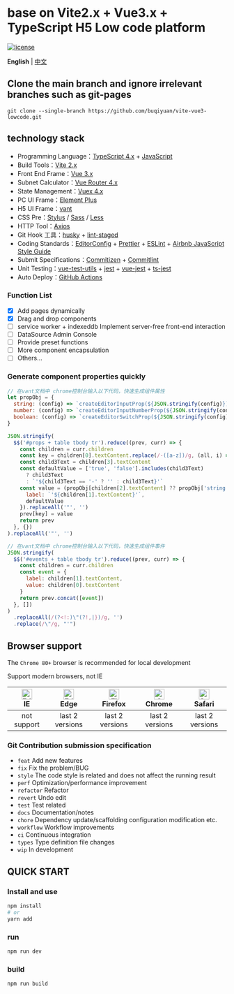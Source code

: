 # base on Vite2.x + Vue3.x + TypeScript H5 Low code platform

[![license](https://img.shields.io/github/license/buqiyuan/vite-vue3-lowcode.svg)](LICENSE)

**English** | [中文](./README.md)

## Clone the main branch and ignore irrelevant branches such as git-pages

```shell
git clone --single-branch https://github.com/buqiyuan/vite-vue3-lowcode.git
```

## technology stack

- Programming Language：[TypeScript 4.x](https://www.typescriptlang.org/zh/) + [JavaScript](https://www.javascript.com/)
- Build Tools：[Vite 2.x](https://cn.vitejs.dev/)
- Front End Frame：[Vue 3.x](https://v3.cn.vuejs.org/)
- Subnet Calculator：[Vue Router 4.x](https://next.router.vuejs.org/zh/index.html)
- State Management：[Vuex 4.x](https://next.vuex.vuejs.org/)
- PC UI Frame：[Element Plus](https://element-plus.org/#/zh-CN)
- H5 UI Frame：[vant](https://vant-contrib.gitee.io/vant/v3/#/zh-CN/)
- CSS Pre：[Stylus](https://stylus-lang.com/) / [Sass](https://sass.bootcss.com/documentation) / [Less](http://lesscss.cn/)
- HTTP Tool：[Axios](https://axios-http.com/)
- Git Hook 工具：[husky](https://typicode.github.io/husky/#/) + [lint-staged](https://github.com/okonet/lint-staged)
- Coding Standards：[EditorConfig](http://editorconfig.org) + [Prettier](https://prettier.io/) + [ESLint](https://eslint.org/) + [Airbnb JavaScript Style Guide](https://github.com/airbnb/javascript#translation)
- Submit Specifications：[Commitizen](http://commitizen.github.io/cz-cli/) + [Commitlint](https://commitlint.js.org/#/)
- Unit Testing：[vue-test-utils](https://next.vue-test-utils.vuejs.org/) + [jest](https://jestjs.io/) + [vue-jest](https://github.com/vuejs/vue-jest) + [ts-jest](https://kulshekhar.github.io/ts-jest/)
- Auto Deploy：[GitHub Actions](https://docs.github.com/cn/actions/learn-github-actions)

### Function List

- [x] Add pages dynamically
- [x] Drag and drop components
- [ ] service worker + indexeddb Implement server-free front-end interaction
- [ ] DataSource Admin Console
- [ ] Provide preset functions
- [ ] More component encapsulation
- [ ] Others...

### Generate component properties quickly

```javascript
// 在vant文档中 chrome控制台输入以下代码，快速生成组件属性
let propObj = {
  string: (config) => `createEditorInputProp(${JSON.stringify(config)})`,
  number: (config) => `createEditorInputNumberProp(${JSON.stringify(config)})`,
  boolean: (config) => `createEditorSwitchProp(${JSON.stringify(config)})`
}

JSON.stringify(
  $$('#props + table tbody tr').reduce((prev, curr) => {
    const children = curr.children
    const key = children[0].textContent.replace(/-([a-z])/g, (all, i) => i.toUpperCase())
    const child3Text = children[3].textContent
    const defaultValue = ['true', 'false'].includes(child3Text)
      ? child3Text
      : `'${child3Text == '-' ? '' : child3Text}'`
    const value = (propObj[children[2].textContent] ?? propObj['string'])({
      label: `'${children[1].textContent}'`,
      defaultValue
    }).replaceAll('"', '')
    prev[key] = value
    return prev
  }, {})
).replaceAll('"', '')
```

```javascript
// 在vant文档中 chrome控制台输入以下代码，快速生成组件事件
JSON.stringify(
  $$('#events + table tbody tr').reduce((prev, curr) => {
    const children = curr.children
    const event = {
      label: children[1].textContent,
      value: children[0].textContent
    }
    return prev.concat([event])
  }, [])
)
  .replaceAll(/(?<!:)\"(?!,|})/g, '')
  .replace(/\"/g, "'")
```

## Browser support

The `Chrome 80+` browser is recommended for local development

Support modern browsers, not IE

| [<img src="https://raw.githubusercontent.com/alrra/browser-logos/master/src/edge/edge_48x48.png" alt=" Edge" width="24px" height="24px" />](http://godban.github.io/browsers-support-badges/)</br>IE | [<img src="https://raw.githubusercontent.com/alrra/browser-logos/master/src/edge/edge_48x48.png" alt=" Edge" width="24px" height="24px" />](http://godban.github.io/browsers-support-badges/)</br>Edge | [<img src="https://raw.githubusercontent.com/alrra/browser-logos/master/src/firefox/firefox_48x48.png" alt="Firefox" width="24px" height="24px" />](http://godban.github.io/browsers-support-badges/)</br>Firefox | [<img src="https://raw.githubusercontent.com/alrra/browser-logos/master/src/chrome/chrome_48x48.png" alt="Chrome" width="24px" height="24px" />](http://godban.github.io/browsers-support-badges/)</br>Chrome | [<img src="https://raw.githubusercontent.com/alrra/browser-logos/master/src/safari/safari_48x48.png" alt="Safari" width="24px" height="24px" />](http://godban.github.io/browsers-support-badges/)</br>Safari |
| :--------------------------------------------------------------------------------------------------------------------------------------------------------------------------------------------------: | :----------------------------------------------------------------------------------------------------------------------------------------------------------------------------------------------------: | :---------------------------------------------------------------------------------------------------------------------------------------------------------------------------------------------------------------: | :-----------------------------------------------------------------------------------------------------------------------------------------------------------------------------------------------------------: | :-----------------------------------------------------------------------------------------------------------------------------------------------------------------------------------------------------------: |
|                                                                                             not support                                                                                              |                                                                                            last 2 versions                                                                                             |                                                                                                  last 2 versions                                                                                                  |                                                                                                last 2 versions                                                                                                |                                                                                                last 2 versions                                                                                                |

### Git Contribution submission specification

- `feat` Add new features
- `fix` Fix the problem/BUG
- `style` The code style is related and does not affect the running result
- `perf` Optimization/performance improvement
- `refactor` Refactor
- `revert` Undo edit
- `test` Test related
- `docs` Documentation/notes
- `chore` Dependency update/scaffolding configuration modification etc.
- `workflow` Workflow improvements
- `ci` Continuous integration
- `types` Type definition file changes
- `wip` In development

## QUICK START

### Install and use

```sh
npm install
# or
yarn add
```

### run

```sh
npm run dev
```

### build

```sh
npm run build
```
